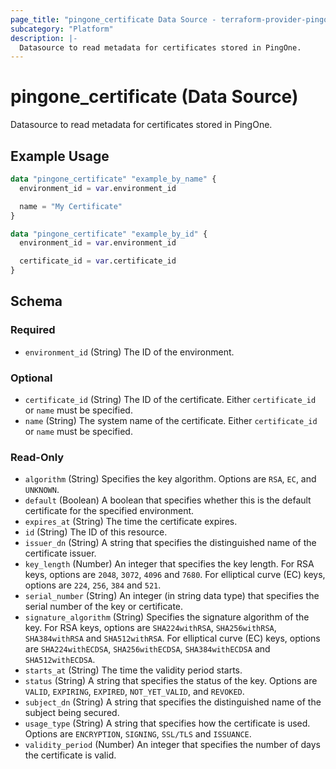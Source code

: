 ```yaml
---
page_title: "pingone_certificate Data Source - terraform-provider-pingone"
subcategory: "Platform"
description: |-
  Datasource to read metadata for certificates stored in PingOne.
---
```


# pingone_certificate (Data Source)

Datasource to read metadata for certificates stored in PingOne.

## Example Usage

```terraform
data "pingone_certificate" "example_by_name" {
  environment_id = var.environment_id

  name = "My Certificate"
}

data "pingone_certificate" "example_by_id" {
  environment_id = var.environment_id

  certificate_id = var.certificate_id
}
```

<!-- schema generated by tfplugindocs -->
## Schema

### Required

- `environment_id` (String) The ID of the environment.

### Optional

- `certificate_id` (String) The ID of the certificate.  Either `certificate_id` or `name` must be specified.
- `name` (String) The system name of the certificate.  Either `certificate_id` or `name` must be specified.

### Read-Only

- `algorithm` (String) Specifies the key algorithm. Options are `RSA`, `EC`, and `UNKNOWN`.
- `default` (Boolean) A boolean that specifies whether this is the default certificate for the specified environment.
- `expires_at` (String) The time the certificate expires.
- `id` (String) The ID of this resource.
- `issuer_dn` (String) A string that specifies the distinguished name of the certificate issuer.
- `key_length` (Number) An integer that specifies the key length. For RSA keys, options are `2048`, `3072`, `4096` and `7680`. For elliptical curve (EC) keys, options are `224`, `256`, `384` and `521`.
- `serial_number` (String) An integer (in string data type) that specifies the serial number of the key or certificate.
- `signature_algorithm` (String) Specifies the signature algorithm of the key. For RSA keys, options are `SHA224withRSA`, `SHA256withRSA`, `SHA384withRSA` and `SHA512withRSA`. For elliptical curve (EC) keys, options are `SHA224withECDSA`, `SHA256withECDSA`, `SHA384withECDSA` and `SHA512withECDSA`.
- `starts_at` (String) The time the validity period starts.
- `status` (String) A string that specifies the status of the key. Options are `VALID`, `EXPIRING`, `EXPIRED`, `NOT_YET_VALID`, and `REVOKED`.
- `subject_dn` (String) A string that specifies the distinguished name of the subject being secured.
- `usage_type` (String) A string that specifies how the certificate is used. Options are `ENCRYPTION`, `SIGNING`, `SSL/TLS` and `ISSUANCE`.
- `validity_period` (Number) An integer that specifies the number of days the certificate is valid.
